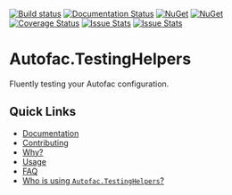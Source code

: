 [![Build status](https://ci.appveyor.com/api/projects/status/9l0ibv4tjx9a9m57?svg=true)](https://ci.appveyor.com/project/awesome-inc-build/autofac-testinghelpers) 
[![Documentation Status](https://readthedocs.org/projects/autofactestinghelpers/badge/?version=latest)](http://gitversion.readthedocs.org/en/latest/) 
[![NuGet](https://img.shields.io/nuget/v/Autofac.TestingHelpers.svg?style=flat-square)](https://www.nuget.org/packages/Autofac.TestingHelpers/) 
[![NuGet](https://img.shields.io/nuget/dt/Autofac.TestingHelpers.svg?style=flat-square)](https://www.nuget.org/packages/Autofac.TestingHelpers/) 
[![Coverage Status](https://coveralls.io/repos/awesome-inc/AutoFac.TestingHelpers/badge.svg?branch=develop&service=github)](https://coveralls.io/github/awesome-inc/AutoFac.TestingHelpers)
[![Issue Stats](http://issuestats.com/github/awesome-inc/Autofac.TestingHelpers/badge/issue)](http://issuestats.com/github/awesome-inc/Autofac.TestingHelpers)
[![Issue Stats](http://issuestats.com/github/awesome-inc/Autofac.TestingHelpers/badge/pr)](http://issuestats.com/github/awesome-inc/Autofac.TestingHelpers)

# Autofac.TestingHelpers

Fluently testing your Autofac configuration.

## Quick Links

- [Documentation](http://autofactestinghelpers.readthedocs.org/en/latest)
- [Contributing](https://github.com/awesome-inc/Autofac.TestingHelpers/blob/develop/CONTRIBUTING.md)
- [Why?](http://autofactestinghelpers.readthedocs.org/en/latest/why)
- [Usage](http://autofactestinghelpers.readthedocs.org/en/latest/usage/usage/)
- [FAQ](http://autofactestinghelpers.readthedocs.org/en/latest/faq/)
- [Who is using `Autofac.TestingHelpers`?](http://autofactestinghelpers.readthedocs.org/en/latest/who/)
